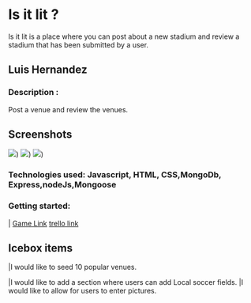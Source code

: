 
# Is it lit ?
Is it lit is a place where you can post about a new stadium and review a stadium that has been submitted by a user.

## Luis Hernandez

### Description : 
Post a venue and review the venues.
## Screenshots
![](https://i.imgur.com/EHkVJvC.jpg))
![](https://imgur.com/aeE1DFM))
![](https://imgur.com/4KD9rxM))
### Technologies used: Javascript, HTML, CSS,MongoDb, Express,nodeJs,Mongoose

### Getting started: 
| [Game Link](https://is-it-lit-sei.herokuapp.com/)
[trello link](https://trello.com/b/hRJS7cRO/isitlit-user-stories)

## Icebox items
|I would like to seed 10 popular venues.

|I would like to add a section where users can add Local soccer fields.
|I would like to allow for users to enter pictures.

